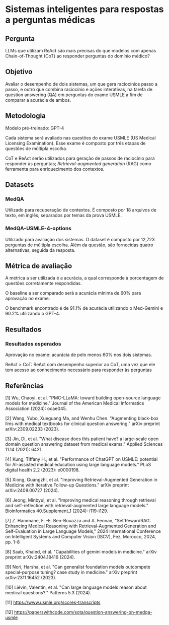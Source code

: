 # Sistemas inteligentes para respostas a perguntas médicas

## Pergunta

LLMs que utilizam ReAct são mais precisas do que modelos com apenas Chain-of-Thought (CoT) ao responder perguntas do domínio médico?

## Objetivo

Avaliar o desempenho de dois sistemas, um que gera raciocínios passo a passo, e outro que combina raciocínio e ações interativas, na tarefa de question answering (QA) em perguntas do exame USMLE a fim de comparar a acurácia de ambos.

## Metodologia

Modelo pré-treinado: GPT-4

Cada sistema será avaliado nas questões do exame USMLE (US Medical Licensing Examination). Esse exame é composto por três etapas de questôes de múltipla escolha.

CoT e ReAct serão utilizados para geração de passos de raciocínio para responder às perguntas; _Retrieval-augmented generation_ (RAG) como ferramenta para enriquecimento dos contextos.

## Datasets

### MedQA

Utilizado para recuperação de contextos. É composto por 18 arquivos de texto, em inglês, separados por temas da prova USMLE.

### MedQA-USMLE-4-options

Utilizado para avaliação dos sistemas. O dataset é composto por 12,723 perguntas de múltipla escolha. Além da questão, são fornecidas quatro alternativas, seguida da resposta.

## Métrica de avaliação

A métrica a ser utilizada é a acurácia, a qual corresponde à porcentagem de questões corretamente respondidas.

O baseline a ser comparado será a acurácia mínima de 60% para aprovação no exame.

O benchmark encontrado é de 91.1% de acurácia utilizando o Med-Gemini e 90.2% utilizando o GPT-4.

## Resultados

### Resultados esperados

Aprovação no exame: acurácia de pelo menos 60% nos dois sistemas.

ReAct > CoT: ReAct com desempenho superior ao CoT, uma vez que ele tem acesso ao conhecimento necessário para responder às perguntas

## Referências

[1] Wu, Chaoyi, et al. "PMC-LLaMA: toward building open-source language models for medicine." Journal of the American Medical Informatics Association (2024): ocae045.

[2] Wang, Yubo, Xueguang Ma, and Wenhu Chen. "Augmenting black-box llms with medical textbooks for clinical question answering." arXiv preprint arXiv:2309.02233 (2023).

[3] Jin, Di, et al. "What disease does this patient have? a large-scale open domain question answering dataset from medical exams." Applied Sciences 11.14 (2021): 6421.

[4] Kung, Tiffany H., et al. "Performance of ChatGPT on USMLE: potential for AI-assisted medical education using large language models." PLoS digital health 2.2 (2023): e0000198.

[5] Xiong, Guangzhi, et al. "Improving Retrieval-Augmented Generation in Medicine with Iterative Follow-up Questions." arXiv preprint arXiv:2408.00727 (2024).

[6] Jeong, Minbyul, et al. "Improving medical reasoning through retrieval and self-reflection with retrieval-augmented large language models." Bioinformatics 40.Supplement_1 (2024): i119-i129.

[7] Z. Hammane, F. -E. Ben-Bouazza and A. Fennan, "SelfRewardRAG: Enhancing Medical Reasoning with Retrieval-Augmented Generation and Self-Evaluation in Large Language Models," 2024 International Conference on Intelligent Systems and Computer Vision (ISCV), Fez, Morocco, 2024, pp. 1-8

[8] Saab, Khaled, et al. "Capabilities of gemini models in medicine." arXiv preprint arXiv:2404.18416 (2024).

[9] Nori, Harsha, et al. "Can generalist foundation models outcompete special-purpose tuning? case study in medicine." arXiv preprint arXiv:2311.16452 (2023).

[10] Liévin, Valentin, et al. "Can large language models reason about medical questions?." Patterns 5.3 (2024).

[11] https://www.usmle.org/scores-transcripts 

[12] https://paperswithcode.com/sota/question-answering-on-medqa-usmle


